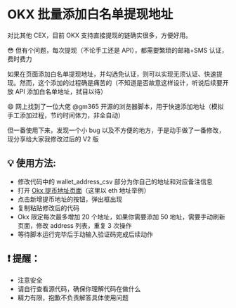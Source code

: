 # OKX 批量添加白名单提现地址

对比其他 CEX，目前 OKX 支持直接提现的链确实很多，方便好用。

😳 但有个问题，每次提现（不论手工还是 API），都需要繁琐的邮箱+SMS 认证，费时费力

如果在页面添加白名单提现地址，并勾选免认证，则可以实现无须认证、快速提现。然而，这个添加的过程确是痛苦的（不知道是否故意这样设计，听说后续要开放 API 添加白名单地址，拭目以待）

😄 网上找到了一位大佬
@gm365
开源的浏览器脚本，用于快速添加地址（模拟手工添加过程，节约时间体力，非全自动）

但一番使用下来，发现一个小 bug 以及不方便的地方，于是动手做了一番修改，现分享给大家我修改过后的 V2 版

## 💡 使用方法:

- 修改代码中的 wallet_address_csv 部分为你自己的地址和对应备注信息
- 打开 [Okx 提币地址页面](https://www.okx.com/cn/balance/withdrawal-address/eth/2)（这里以 eth 地址举例）
- 点击新增提币地址的按钮，弹出框出现
- 复制粘贴修改后的代码
- Okx 限定每次最多增加 20 个地址，如果你需要添加 50 地址，需要手动刷新页面，修改 address 列表，重复 3 次操作
- 等待脚本运行完毕后手动输入验证码完成后续动作

## ❗️ 提醒：

- 注意安全
- 请自行查看源代码，确保你理解代码在做什么
- 精力有限，抱歉不负责解答具体使用问题

